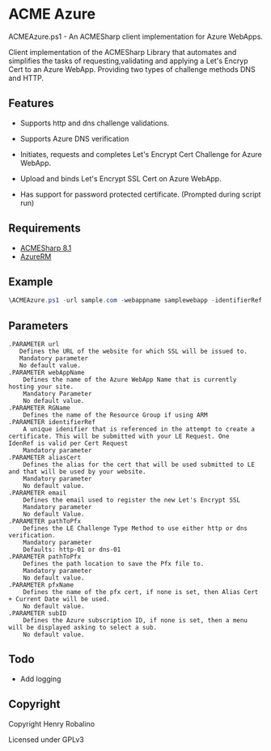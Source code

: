 # ACME Azure

ACMEAzure.ps1 - An ACMESharp client implementation for Azure WebApps.

Client implementation of the ACMESharp Library that automates and simplifies the tasks of requesting,validating and applying a Let's Encryp Cert to an Azure WebApp. Providing two types of challenge methods DNS and HTTP.

## Features
- Supports http and dns challenge validations.

- Supports Azure DNS verification

- Initiates, requests and completes Let's Encrypt Cert Challenge for Azure WebApp.

- Upload and binds Let's Encrypt SSL Cert on Azure WebApp. 

- Has support for password protected certificate. (Prompted during script run)

## Requirements

- [ACMESharp 8.1](https://github.com/ebekker/ACMESharp/)
- [AzureRM](https://github.com/Azure/azure-powershell)

## Example

```powershell
\ACMEAzure.ps1 -url sample.com -webappname samplewebapp -identifierRef "sampleref1" -aliasCert "samplealiascert" -email sample@outlook.com -ChallengeType "http-01" -pathToPfx "C:\certlocation" -pfxName "sampleCert"
```

## Parameters
```
.PARAMETER url
   Defines the URL of the website for which SSL will be issued to.
   Mandatory parameter
   No default value.
.PARAMETER webAppName
    Defines the name of the Azure WebApp Name that is currently hosting your site.
    Mandatory Parameter
    No default value.
.PARAMETER RGName
    Defines the name of the Resource Group if using ARM
.PARAMETER identifierRef
    A unique idenifier that is referenced in the attempt to create a certificate. This will be submitted with your LE Request. One   IdenRef is valid per Cert Request
    Mandatory parameter
.PARAMETER aliasCert
    Defines the alias for the cert that will be used submitted to LE and that will be used by your website.
    Mandatory parameter
    No default value.
.PARAMETER email
    Defines the email used to register the new Let's Encrypt SSL
    Mandatory parameter
    No default Value.
.PARAMETER pathToPfx
    Defines the LE Challenge Type Method to use either http or dns verification.
    Mandatory parameter
    Defaults: http-01 or dns-01
.PARAMETER pathToPfx
    Defines the path location to save the Pfx file to.
    Mandatory parameter
    No default value.
.PARAMETER pfxName
    Defines the name of the pfx cert, if none is set, then Alias Cert + Current Date will be used.
    No default value.
.PARAMETER subID
    Defines the Azure subscription ID, if none is set, then a menu will be displayed asking to select a sub. 
    No default value.
```

## Todo

- Add logging

## Copyright

Copyright Henry Robalino

Licensed under GPLv3
